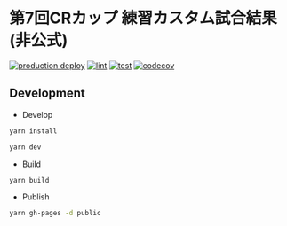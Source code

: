 # 第7回CRカップ 練習カスタム試合結果 (非公式)

[![production deploy](https://github.com/Yuukin256/apex-scrim-result-crcup7/actions/workflows/deploy.yml/badge.svg?branch=main)](https://github.com/Yuukin256/apex-scrim-result-crcup7/actions/workflows/deploy.yml)
[![lint](https://github.com/Yuukin256/apex-scrim-result-crcup7/actions/workflows/lint.yml/badge.svg?branch=main&event=push)](https://github.com/Yuukin256/apex-scrim-result-crcup7/actions/workflows/lint.yml)
[![test](https://github.com/Yuukin256/apex-scrim-result-crcup7/actions/workflows/test.yml/badge.svg?branch=main&event=push)](https://github.com/Yuukin256/apex-scrim-result-crcup7/actions/workflows/test.yml)
[![codecov](https://codecov.io/gh/Yuukin256/apex-scrim-result-crcup7/branch/main/graph/badge.svg?token=fqJdYhpH7K)](https://codecov.io/gh/Yuukin256/apex-scrim-result-crcup7)

## Development

- Develop

```bash
yarn install

yarn dev
```

- Build

```bash
yarn build
```

- Publish

```bash
yarn gh-pages -d public
```
